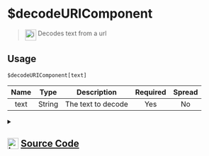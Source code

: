 # $decodeURIComponent
> <img align="top" src="https://upload.wikimedia.org/wikipedia/commons/thumb/e/e4/Infobox_info_icon.svg/160px-Infobox_info_icon.svg.png?20150409153300" alt="image" width="25" height="auto"> Decodes text from a url
## Usage
```
$decodeURIComponent[text]
```
| Name | Type | Description | Required | Spread
| :---: | :---: | :---: | :---: | :---: |
text | String | The text to decode | Yes | No
<details>
<summary>
    
## <img align="top" src="https://cdn4.iconfinder.com/data/icons/iconsimple-logotypes/512/github-512.png" alt="image" width="25" height="auto">  [Source Code](https://github.com/tryforge/ForgeScript-V2/blob/main/src/native/decodeURIComponent.ts)
    
</summary>
    
```ts
import { ArgType, NativeFunction, Return } from "../structures"

export default new NativeFunction({
    name: "$decodeURIComponent",
    version: "1.0.0",
    description: "Decodes text from a url",
    brackets: true,
    unwrap: true,
    args: [
        {
            name: "text",
            description: "The text to decode",
            rest: false,
            required: true,
            type: ArgType.String
        }
    ],
    execute(ctx, [ text ]) {
        return Return.success(decodeURIComponent(text))
    },
})
```
    
</details>